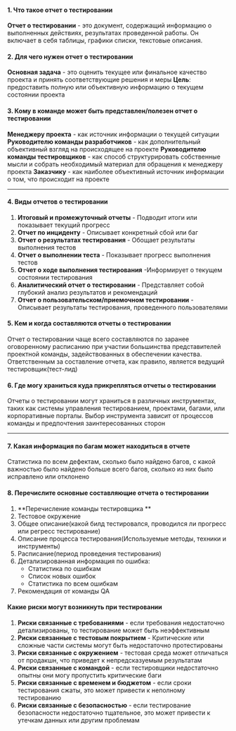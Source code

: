 #### 1. Что такое отчет о тестировании
**Отчет о тестировании** - это документ, содержащий информацию о выполненных действиях, результатах проведенной работы. Он включает в себя таблицы, графики списки, текстовые описания.
#### 2. Для чего нужен отчет о тестировании 
**Основная задача** - это оценить текущее или финальное качество проекта и принять соответствующие решения и меры 
**Цель**: предоставить полную или объективную информацию о текущем состоянии проекта 

#### 3. Кому в команде может быть представлен/полезен отчет о тестировании
**Менеджеру проекта** - как источник информации о текущей ситуации
**Руководителю команды разработчиков** - как дополнительный объективный взгляд на происходящее на проекте 
**Руководителю команды тестировщиков** - как способ структурировать собственные мысли и собрать необходимый материал для обращения к менеджеру проекта
**Заказчику** - как наиболее объективный источник информации о том, что происходит на проекте
__________________________________________________________________________
#### 4. Виды отчетов о тестировании
1. **Итоговый и промежуточный отчеты** - Подводит итоги или показывает текущий прогресс
2. **Отчет по инциденту** - Описывает конкретный сбой или баг
3. **Отчет о результатах тестирования** - Обощает результаты выполнения тестов
4. **Отчет о выполнении теста** - Показывает прогресс выполнения тестов
5. **Отчет о ходе выполнения тестирования** -Информирует о текущем состоянии тестирования
6. **Аналитический отчет о тестировании** - Представляет собой глубокий анализ результатов и рекомендаций
7. **Отчет о пользовательском/приемочном тестировании**  - Описывает результаты тестирования, проведенного пользователями

#### 5. Кем и когда составляются отчеты о тестировании 
Отчет о тестировании чаще всего составляются по заранее оговоренному расписанию при участии большинства представителей проектной команды, задействованных в обеспечении качества. Ответственным за составление отчета, как правило, является ведущий тестировщик(тест-лид) 

#### 6. Где могу храниться куда прикрепляться отчеты о тестировании
Отчеты о тестировании могут храниться в различных инструментах, таких как системы управления тестированием, проектами, багами, или корпоративные порталы. Выбор инструмента зависит от процессов команды и предпочтения заинтересованных сторон
__________________________________________________________________________

#### 7. Какая информация по багам может находиться в отчете 
Статистика по всем дефектам, сколько было найдено багов, с какой важностью было найдено больше всего багов, сколько из них было исправлено или отклонено

#### 8. Перечислите основные составляющие отчета о тестировании 
1. **Перечисление команды тестировщика **
2. Тестовое окружение 
3. Общее описание(какой билд тестировался, проводился ли прогресс или регресс тестирование)
4. Описание процесса тестирования(Используемые методы, техники и инструменты)
5. Расписание(период проведения тестирования)
6. Детализированная информация по ошибка: 
	- Статистика по ошибкам
	- Список новых ошибок
	- Статистика по всем ошибкам
7. Рекомендация от команды QA

#### Какие риски могут возникнуть при тестировании 
1. **Риски связанные с требованиями** - если требования недостаточно детализированы, то тестирование может быть неэффективным 
2. **Риски связанные с тестовым покрытием** - Критические или сложные части системы могут быть недостаточно протестированы 
3. **Риски связанные с окружением** - тестовая среда может отличаться от продакшн, что приведет к непредсказуемым результатам 
4. **Риски связанные с командой** - если тестировщики недостаточно опытны они могу пропустить критические баги
5. **Риски связанные с временем и бюджетом** - если сроки тестирования сжаты, это может привести к неполному тестированию 
6. **Риски связанные с безопасностью** - если тестирование безопасности недостаточно тщательное, это может привести к утечкам данных или другим проблемам
